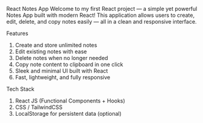 React Notes App
Welcome to my first React project — a simple yet powerful Notes App built with modern React!
This application allows users to create, edit, delete, and copy notes easily — all in a clean and responsive interface.

Features
 1. Create and store unlimited notes
 2. Edit existing notes with ease
 3. Delete notes when no longer needed
 4. Copy note content to clipboard in one click
 5. Sleek and minimal UI built with React
 6. Fast, lightweight, and fully responsive
    
Tech Stack
 1. React JS (Functional Components + Hooks)
 2. CSS / TailwindCSS
 3. LocalStorage for persistent data (optional)
